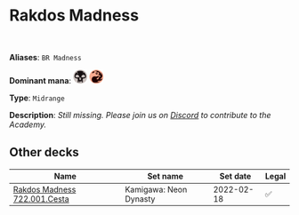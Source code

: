 <!-- This page is automatically generated by Myr: do not update it manually. Changes directly applied here will be lost. -->
# Rakdos Madness
<br/>

**Aliases**: `BR Madness`


**Dominant mana**: <img src="../resources/images/mana/B.png" width="25"/> <img src="../resources/images/mana/R.png" width="25"/>

**Type**: `Midrange`

**Description**: _Still missing. Please join us on [Discord](https://discord.gg/fYQbpjjkQ3) to contribute to the Academy._








## **Other decks**

| Name | Set name | Set date | Legal |
| -----| -------- | -------- | ----- |
| [Rakdos Madness 722.001.Cesta](https://www.mtggoldfish.com/deck/4667102) | Kamigawa: Neon Dynasty | 2022-02-18 | ✅ |





